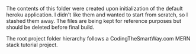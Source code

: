 The contents of this folder were created upon initialization
of the default heroku application. I didn't like them and 
wanted to start from scratch, so I stashed them away. The
files are being kept for reference purposes but should be
deleted before final build.

The root project folder hierarchy follows a 
CodingTheSmartWay.com MERN stack tutorial project.